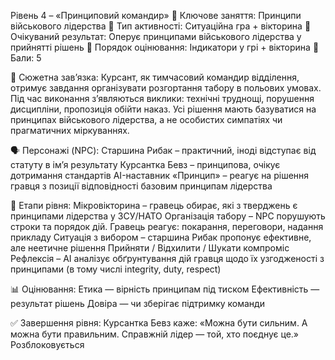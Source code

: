 Рівень 4 – «Принциповий командир»
🔸 Ключове заняття: Принципи військового лідерства
🔸 Тип активності: Ситуаційна гра + вікторина
🔸 Очікуваний результат: Оперує принципами військового лідерства у прийнятті рішень
🔸 Порядок оцінювання: Індикатори у грі + вікторина
🔸 Бали: 5

🧩 Сюжетна зав’язка:
Курсант, як тимчасовий командир відділення, отримує завдання організувати розгортання табору в польових умовах. Під час виконання зʼявляються виклики: технічні труднощі, порушення дисципліни, пропозиція обійти наказ. Усі рішення мають базуватися на принципах військового лідерства, а не особистих симпатіях чи прагматичних міркуваннях.

🗣️ Персонажі (NPC):
Старшина Рибак – практичний, іноді відступає від статуту в імʼя результату
Курсантка Бевз – принципова, очікує дотримання стандартів
AI-наставник «Принцип» – реагує на рішення гравця з позиції відповідності базовим принципам лідерства

🎯 Етапи рівня:
Мікровікторина – гравець обирає, які з тверджень є принципами лідерства у ЗСУ/НАТО
Організація табору – NPC порушують строки та порядок дій. Гравець реагує: покарання, переговори, надання прикладу
Ситуація з вибором – старшина Рибак пропонує ефективне, але неетичне рішення
Прийняти / Відхилити / Шукати компроміс
Рефлексія – AI аналізує обґрунтування дій гравця щодо їх узгодженості з принципами (в тому числі integrity, duty, respect)

📊 Оцінювання:
Етика — вірність принципам під тиском
Ефективність — результат рішень
Довіра — чи зберігає підтримку команди

✅ Завершення рівня:
Курсантка Бевз каже:
«Можна бути сильним. А можна бути правильним. Справжній лідер — той, хто поєднує це.»
Розблоковується